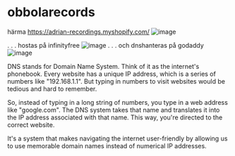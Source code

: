 # obbolarecords
härma  https://adrian-recordings.myshopify.com/
![image](https://user-images.githubusercontent.com/209369/153862771-30517f88-652f-45b5-ba62-30d34b1643a1.png)

.
.
.
hostas på infinityfree 
![image](https://github.com/supergillie/obbolarecords/assets/209369/1b1470cb-4365-4d45-926a-93746c0269fc)
.
.
.
och dnshanteras på godaddy
![image](https://github.com/supergillie/obbolarecords/assets/209369/ebcb8679-7a91-43e7-8fa2-f1d86e21a870)

DNS stands for Domain Name System. Think of it as the internet's phonebook. Every website has a unique IP address, which is a series of numbers like "192.168.1.1". But typing in numbers to visit websites would be tedious and hard to remember.

So, instead of typing in a long string of numbers, you type in a web address like "google.com". The DNS system takes that name and translates it into the IP address associated with that name. This way, you're directed to the correct website.

It's a system that makes navigating the internet user-friendly by allowing us to use memorable domain names instead of numerical IP addresses.
